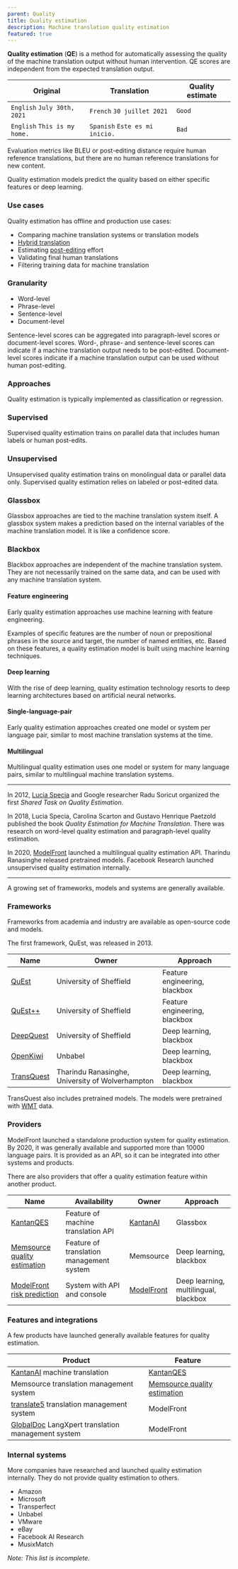 ```yaml
---
parent: Quality
title: Quality estimation
description: Machine translation quality estimation
featured: true
---
```


**Quality estimation** (**QE**) is a method for automatically assessing the quality of the machine translation output without human intervention. QE scores are independent from the expected translation output.

| Original                     | Translation                    | Quality estimate     |
| -----------------------------| -------------------------------| ---------------------|
| `English` `July 30th, 2021`  | `French` `30 juillet 2021`     | `Good`               |
| `English` `This is my home.` | `Spanish` `Este es mi inicio.` | `Bad`                |

Evaluation metrics like BLEU or post-editing distance require human reference translations, but there are no human reference translations for new content.

Quality estimation models predict the quality based on either specific features or deep learning.


### Use cases

Quality estimation has offline and production use cases:

* Comparing machine translation systems or translation models
* [Hybrid translation](/workflows/hybrid-translation.md)
* Estimating [post-editing](/workflows/post-editing.md) effort
* Validating final human translations
* Filtering training data for machine translation


### Granularity

* Word-level
* Phrase-level
* Sentence-level
* Document-level

Sentence-level scores can be aggregated into paragraph-level scores or document-level scores. Word-, phrase- and sentence-level scores can indicate if a machine translation output needs to be post-edited. Document-level scores indicate if a machine translation output can be used without human post-editing.

### Approaches

Quality estimation is typically implemented as classification or regression.

### Supervised
Supervised quality estimation trains on parallel data that includes human labels or human post-edits.

### Unsupervised
Unsupervised quality estimation trains on monolingual data or parallel data only. Supervised quality estimation relies on labeled or post-edited data.

### Glassbox
Glassbox approaches are tied to the machine translation system itself.  A glassbox system makes a prediction based on the internal variables of the machine translation model.  It is like a confidence score.

### Blackbox
Blackbox approaches are independent of the machine translation system.  They are not necessarily trained on the same data, and can be used with any machine translation system.

#### Feature engineering
Early quality estimation approaches use machine learning with feature engineering.

Examples of specific features are the number of noun or prepositional phrases in the source and target, the number of named entities, etc. Based on these features, a quality estimation model is built using machine learning techniques.

#### Deep learning
With the rise of deep learning, quality estimation technology resorts to deep learning architectures based on artificial neural networks.

#### Single-language-pair
Early quality estimation approaches created one model or system per language pair, similar to most machine translation systems at the time.

#### Multilingual
Multilingual quality estimation uses one model or system for many language pairs, similar to multilingual machine translation systems.

---

In 2012, [Lucia Specia](/people/lucia-specia.md) and Google researcher Radu Soricut organized the first *Shared Task on Quality Estimation*.

In 2018, Lucia Specia, Carolina Scarton and Gustavo Henrique Paetzold published the book *Quality Estimation for Machine Translation*. There was research on word-level quality estimation and paragraph-level quality estimation.

In 2020, [ModelFront](/industry/companies.md#modelfront) launched a multilingual quality estimation API.  Tharindu Ranasinghe released pretrained models.  Facebook Research launched unsupervised quality estimation internally.

---

A growing set of frameworks, models and systems are generally available.

### Frameworks

Frameworks from academia and industry are available as open-source code and models.

The first framework, QuEst, was released in 2013.

| Name       | Owner                       | Approach
| ---------- | --------------------------- | --------------------------- |
| [QuEst](https://github.com/lspecia/quest) | University of Sheffield | Feature engineering, blackbox |
| [QuEst++](https://www.quest.dcs.shef.ac.uk/) | University of Sheffield     | Feature engineering, blackbox |
| [DeepQuest](https://github.com/sheffieldnlp/deepQuest) | University of Sheffield     | Deep learning, blackbox     |
| [OpenKiwi](https://github.com/Unbabel/OpenKiwi) | Unbabel                     | Deep learning, blackbox     |
| [TransQuest](https://github.com/TharinduDR/TransQuest) | Tharindu Ranasinghe, University of Wolverhampton | Deep learning, blackbox |

TransQuest also includes pretrained models.  The models were pretrained with [WMT](/events/wmt.md) data.


### Providers

ModelFront launched a standalone production system for quality estimation.  By 2020, it was generally available and supported more than 10000 language pairs.  It is provided as an API, so it can be integrated into other systems and products.

There are also providers that offer a quality estimation feature within another product.

| Name | Availability | Owner | Approach |
| --- | --- | --- | --- |
| [KantanQES](https://www.kantanai.io/kantanqes-home/) | Feature of machine translation API | [KantanAI](/industry/companies.md#kantanmt) | Glassbox |
| [Memsource quality estimation](https://www.memsource.com/features/translation-quality-estimation/) | Feature of translation management system | Memsource | Deep learning, blackbox |
| [ModelFront risk prediction](https://modelfront.com) | System with API and console | [ModelFront](/industry/companies.md#modelfront) | Deep learning, multilingual, blackbox |


### Features and integrations

A few products have launched generally available features for quality estimation.

| Product | Feature |
| ---| --- |
| [KantanAI](/industry/companies.md#kantanmt)  machine translation | [KantanQES](https://www.kantanai.io/kantanqes-home/) |
| Memsource translation management system | [Memsource quality estimation](https://www.memsource.com/features/translation-quality-estimation/)  | Feature of translation management system |
| [translate5](https://translate5.net) translation management system | ModelFront |
| [GlobalDoc](https://globaldoc.com) LangXpert translation management system | ModelFront |


### Internal systems

More companies have researched and launched quality estimation internally.  They do not provide quality estimation to others.
- Amazon
- Microsoft
- Transperfect
- Unbabel
- VMware
- eBay
- Facebook AI Research
- MusixMatch

*Note: This list is incomplete.*


